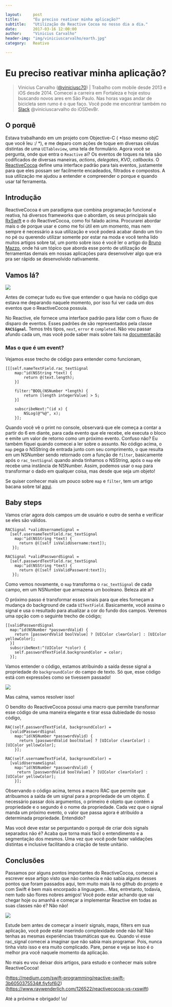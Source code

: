 ```yaml
---

layout:     post
title:      "Eu preciso reativar minha aplicação?"
subtitle:   "Utilização do Reactive Cocoa no nosso dia a dia."
date:       2017-03-16 12:00:00
author:     "Vinicius Carvalho"
header-img: "img/viniciuscarvalho/earth.jpg"
category:   Reativo

---
```


# Eu preciso reativar minha aplicação?

> Vinicius Carvalho ([@viniciusc70](https://twitter.com/viniciusc70)) | Trabalho com mobile desde 2013 e iOS desde 2014. Comecei a carreira em Fortaleza e hoje estou buscando novos ares em São Paulo. Nas horas vagas andar de bicicleta sem rumo é o que faço. Você pode me encontrar também no [Slack](http://iosdevbr.herokuapp.com) @viniciuscarvalho do iOSDevBr.

## O porquê

Estava trabalhando em um projeto com Objective-C ( *Isso mesmo objC que você leu :/ *), e me deparo com ações de toque em diversas células distintas de uma `UITableview`, uma tela de formulário. Agora você se pergunta, onde que entra o `Reactive` ai? Os eventos de toques na tela são codificados de diversas maneiras, *actions*, *delegates*, *KVO*, *callbacks*. O [ReactiveCocoa](https://github.com/ReactiveCocoa/ReactiveCocoa) define uma interface padrão para tais eventos, justamente para que eles possam ser facilmente encadeados, filtrados e compostos. A sua utilização me ajudou a entender e compreender o porque e quando usar tal ferramenta.

## Introdução

ReactiveCocoa é um paradigma que combina programação funcional e reativa, há diversos frameworks que o abordam, os seus principais são [RxSwift](https://github.com/ReactiveX/RxSwift) e o do ReactiveCocoa, como foi falado acima. Procurarei abordar mais o de porque usar e como me foi útil em um momento, mas nem sempre é necessário a sua utilização e você poderá acabar dando um tiro no pé ou querendo utilizar somente por estar na moda e você tenha lido muitos artigos sobre tal, um ponto sobre isso é você ler o artigo do [Bruno Mazzo](http://equinocios.com/arquitetura/2017/03/03/Introducao-a-arquitetura-evolutiva/), onde há um tópico que aborda esse ponto de utilização de ferramentas demais em nossas aplicações para desenvolver algo que era pra ser rápido se desenvolvido nativamente.

## Vamos lá?

![](http://i.giphy.com/xUA7b1XtsUC0P6aMY8.gif)

Antes de começar tudo eu tive que entender o que havia no código que estava me deparando naquele momento, por isso fui ver cada um dos eventos que o ReactiveCocoa possuía.

No Reactive, ele fornece uma interface padrão para lidar com o fluxo de disparo de eventos. Esses padrões de são representados pela classe **`RACSignal`**. Temos três tipos, `next`, `error` e `completed`. Não vou passar afundo cada um, mas você pode saber mais sobre tais na [documentação](https://github.com/ReactiveCocoa/ReactiveSwift/blob/master/Documentation/FrameworkOverview.md#signals)

### Mas o que é um event?

Vejamos esse trecho de código para entender como funcionam,

```objc
[[[self.nameTextField.rac_textSignal
    map:^id(NSString *text) {
    	return @(text.length);
    }]
    
    filter:^BOOL(NSNumber *length) {
    	return [length integerValue] > 5;
    }]
    
    subscribeNext:^(id x) {
    	NSLog(@"%@", x);
    }];
```
Quando você vê o print no console, observará que ele começa a contar a partir do 6 em diante, para cada evento que ele recebe, ele executa o bloco e emite um valor de retorno como um próximo evento. Confuso não? Eu também fiquei quando comecei a ler sobre o assunto.
No código acima, o `map` pega o NSString de entrada junto com seu comprimento, o que resulta em um NSNumber sendo retornado com a função de `filter`, basicamente após o `rac_textSignal` quando ainda tinhamos o NSString, após o `map` ele recebe uma instância de NSNumber. Assim, podemos usar o `map` para transformar o dado em qualquer coisa, mas desde que seja um objeto!

Se quiser conhecer mais um pouco sobre `map` e `filter`, tem um artigo bacana sobre tal [aqui](http://equinocios.com/swift/2017/03/13/Introducao-e-casos-de-uso-Map-Filter-e-Reduce/).

## Baby steps

Vamos criar agora dois campos um de usuário e outro de senha e verificar se eles são válidos.

```objc
RACSignal *validUsernameSignal =
  [self.usernameTextField.rac_textSignal
    map:^id(NSString *text) {
      return @([self isValidUsername:text]);
   }];
 
RACSignal *validPasswordSignal =
  [self.passwordTextField.rac_textSignal
    map:^id(NSString *text) {
      return @([self isValidPassword:text]);
   }];
```

Como vemos novamente, o `map` transforma o `rac_textSignal` de cada campo, em um NSNumber que armazena um booleano. Beleza até aí?

O próximo passo é transformar esses sinais para que eles forneçam a mudança do background de cada `UITextField`.
Basicamente, você assina o signal e usa o resultado para atualizar a cor do fundo dos campos. Veremos uma opção com o seguinte trecho de código;

```objc
[[validPasswordSignal
  map:^id(NSNumber *passwordValid) {
    return [passwordValid boolValue] ? [UIColor clearColor] : [UIColor yellowColor];
  }]
  subscribeNext:^(UIColor *color) {
    self.passwordTextField.backgroundColor = color;
  }];
```

Vamos entender o código, estamos atribuindo a saída desse signal a propriedade do `backgroundColor` do campo de texto. Só que, esse código está com expressões como se tivessem passado!

![](http://i.giphy.com/3otPouMUsmarhYbpaE.gif)

Mas calma, vamos resolver isso!

O bendito do ReactiveCocoa possui uma macro que permite transformar esse código de uma maneira elegante e tirar essa dubiedade do nosso código, 

```
RAC(self.passwordTextField, backgroundColor) =
  [validPasswordSignal
    map:^id(NSNumber *passwordValid) {
      return [passwordValid boolValue] ? [UIColor clearColor] : [UIColor yellowColor];
    }];
 
RAC(self.usernameTextField, backgroundColor) =
  [validUsernameSignal
    map:^id(NSNumber *passwordValid) {
     return [passwordValid boolValue] ? [UIColor clearColor] : [UIColor yellowColor];
    }];
```

Observando o código acima, temos a macro RAC que permite que atribuamos a saída de um signal para a propriedade de um objeto. É necessário passar dois argumentos, o primeiro é objeto que contém a propriedade e o segundo é o nome da propriedade. Cada vez que o signal manda um próximo evento, o valor que passa agora é atribuído a determinada propriedade. Entendido?

Mas você deve estar se perguntando o porquê de criar dois signals separados não é? Acaba que torna mais fácil o entendimento e a segmentação dos mesmos. Uma vez que você pode fazer validações distintas e inclusive facilitando a criação de teste unitário.

## Conclusões

Passamos por alguns pontos importantes do ReactiveCocoa, comecei a escrever esse artigo visto que não conhecia e não sabia alguns desses pontos que foram passados aqui, tem muito mais lá no github do projeto e com Swift é bem mais encorpado a linguagem... Mas, entretanto, todavia, nem tudo são flores nobres amigos!
Você pode estar achando que vai chegar hoje ou amanhã e começar a implementar Reactive em todas as suas classes não é? Não não!

![](http://i.giphy.com/JYZ397GsFrFtu.gif)

Estude bem antes de começar a inserir signals, maps, filters em sua aplicação, você pode estar inserindo complexidade onde não há!
Não tenhas as mesmas experiências traumáticas que eu. Quando vi esse rac_signal comecei a imaginar que não sabia mais programar. Pois, nunca tinha visto isso e era muito complicado. 
Pare, pense e veja se isso é o melhor pra você naquele momento da aplicação.

No mais eu vou deixar dois artigos, para estudo e conhecer mais sobre ReactiveCocoa!

(https://medium.com/swift-programming/reactive-swift-3b6050375534#.fiyfof6j2)
(https://www.raywenderlich.com/126522/reactivecocoa-vs-rxswift)

Até a próxima e obrigado! \o/

